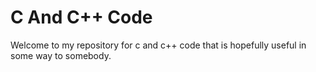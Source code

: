 # C And C++ Code
Welcome to my repository for c and c++ code that is hopefully useful in some way to somebody.
